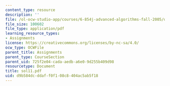 ```yaml
---
content_type: resource
description: ''
file: /ol-ocw-studio-app/courses/6-854j-advanced-algorithms-fall-2005/d9b584dcddaff0f108c8404ac5ab5f18_sol11.pdf
file_size: 100602
file_type: application/pdf
learning_resource_types:
- Assignments
license: https://creativecommons.org/licenses/by-nc-sa/4.0/
ocw_type: OCWFile
parent_title: Assignments
parent_type: CourseSection
parent_uid: 725f2e04-cada-aedb-a6e0-9d255b409d98
resourcetype: Document
title: sol11.pdf
uid: d9b584dc-ddaf-f0f1-08c8-404ac5ab5f18
---
```

